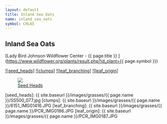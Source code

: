 ```yaml
---
layout: default
title: Inland Sea Oats
name: inland_sea_oats
symbol: CHLA5
---
```

## Inland Sea Oats

[Lady Bird Johnson Wildflower Center - {{ page.title }} ](https://www.wildflower.org/plants/result.php?id_plant={{ page.symbol }})

[![seed_heads]][lbj_CHLA5_seeds]
[![clumps]][lbj_CHLA5_clumps]
[![leaf_branching]][lbj_CHLA5_leaf_branching]
[![leaf_origin]][lbj_CHLA5_leaf_origin]

<p>
<a href='http://www.wildflower.org/gallery/result.php?id_image=19376' title='Sam C Strickland, Lady Bird Johnson Wildflower Center'>
  <figure>
    <img src='/blakes-garden/images/grasses/inland_sea_oats/SS500_077.jpg'>
    <figcaption>Seed Heads</figcaption>
  </figure>
</a>
</p>

[seed_heads]: {{ site.baseurl }}/images/grasses/{{ page.name }}/SS500_077.jpg
[clumps]: {{ site.baseurl }}/images/grasses/{{ page.name }}/6151_IMG01416.JPG
[leaf_branching]: {{ site.baseurl }}/images/grasses/{{ page.name }}/PCR_IMG0186.JPG
[leaf_origin]: {{ site.baseurl }}/images/grasses/{{ page.name }}/PCR_IMG0187.JPG

[lbj_CHLA5_seeds]: http://www.wildflower.org/gallery/result.php?id_image=19376 "Sam C Strickland, Lady Bird Johnson Wildflower Center"
[lbj_CHLA5_clumps]: http://www.wildflower.org/gallery/result.php?id_image=12878 "Joseph a Marcus, Lady Bird Johnson Wildflower Center"
[lbj_CHLA5_leaf_branching]: http://www.wildflower.org/gallery/result.php?id_image=42959 "Peggy Romfh, Lady Bird Johnson Wildflower Center"
[lbj_CHLA5_leaf_origin]: http://www.wildflower.org/gallery/result.php?id_image=42960 "Peggy Romfh, Lady Bird Johnson Wildflower Center"
